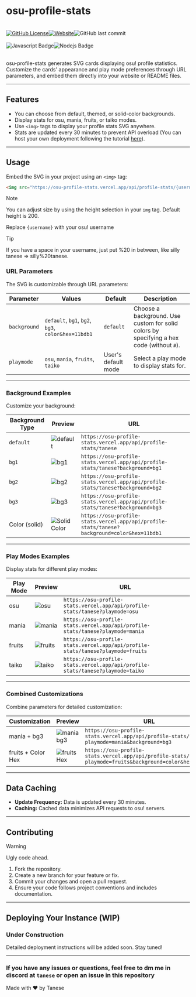 # osu-profile-stats
<br>
<div style="display: flex;">
    <a href="https://github.com/Luis-Tanese/osu-profile-stats/blob/main/LICENSE"><img alt="GitHub License" src="https://img.shields.io/github/license/Luis-Tanese/osu-profile-stats"></a>
    <a href="https://osu-profile-stats.vercel.app"><img alt="Website" src="https://img.shields.io/website?url=https%3A%2F%2Fosu-profile-stats.vercel.app"></a>
    <img alt="GitHub last commit" src="https://img.shields.io/github/last-commit/Luis-Tanese/osu-profile-stats">
</div>
<br>
<div style="display: flex;">
    <img alt="Javascript Badge" src="https://img.shields.io/badge/-Javascript-F0DB4F?style=for-the-badge&labelColor=black&logo=javascript&logoColor=F0DB4F">
    <img alt="Nodejs Badge" src="https://img.shields.io/badge/-Nodejs-3C873A?style=for-the-badge&labelColor=black&logo=node.js&logoColor=3C873A">
</div>
<br>

osu-profile-stats generates SVG cards displaying osu! profile statistics. Customize the cards' appearance and play mode preferences through URL parameters, and embed them directly into your website or README files.

---

## Features
- You can choose from default, themed, or solid-color backgrounds.
- Display stats for osu, mania, fruits, or taiko modes.
- Use `<img>` tags to display your profile stats SVG anywhere.
- Stats are updated every 30 minutes to prevent API overload (You can host your own deployment following the tutorial [here](#deploying-your-instance-wip)).

---

## Usage
Embed the SVG in your project using an `<img>` tag:

```html
<img src="https://osu-profile-stats.vercel.app/api/profile-stats/{username}" height="245" alt="osu stats">
```
> [!NOTE]
> You can adjust size by using the height selection in your `img` tag. Default height is 200.

Replace `{username}` with your osu! username
> [!TIP]
> If you have a space in your username, just put %20 in between, like silly tanese => silly%20tanese.

### URL Parameters
The SVG is customizable through URL parameters:

| Parameter     | Values                               | Default    | Description                                   |
|---------------|--------------------------------------|------------|-----------------------------------------------|
| `background`  | `default`, `bg1`, `bg2`, `bg3`, `color&hex=11bdb1` | `default`  | Choose a background. Use custom for solid colors by specifying a hex code (without `#`). |
| `playmode`    | `osu`, `mania`, `fruits`, `taiko`    | User's default mode | Select a play mode to display stats for. |

---

### Background Examples
Customize your background:

| Background Type | Preview                                                              | URL                                                                                      |
|-----------------|----------------------------------------------------------------------|------------------------------------------------------------------------------------------|
| `default`         | ![default](https://osu-profile-stats.vercel.app/api/profile-stats/tanese) | `https://osu-profile-stats.vercel.app/api/profile-stats/tanese`       |
| `bg1`    | ![bg1](https://osu-profile-stats.vercel.app/api/profile-stats/tanese?background=bg1)        | `https://osu-profile-stats.vercel.app/api/profile-stats/tanese?background=bg1`          |
| `bg2`    | ![bg2](https://osu-profile-stats.vercel.app/api/profile-stats/tanese?background=bg2)        | `https://osu-profile-stats.vercel.app/api/profile-stats/tanese?background=bg2`          |
| `bg3`    | ![bg3](https://osu-profile-stats.vercel.app/api/profile-stats/tanese?background=bg3)        | `https://osu-profile-stats.vercel.app/api/profile-stats/tanese?background=bg3`          |
| Color (solid)  | ![Solid Color](https://osu-profile-stats.vercel.app/api/profile-stats/tanese?background=color&hex=11bdb1) | `https://osu-profile-stats.vercel.app/api/profile-stats/tanese?background=color&hex=11bdb1` |

---

### Play Modes Examples
Display stats for different play modes:

| Play Mode | Preview                                                              | URL                                                                                       |
|-----------|----------------------------------------------------------------------|-------------------------------------------------------------------------------------------|
| osu       | ![osu](https://osu-profile-stats.vercel.app/api/profile-stats/tanese?playmode=osu) | `https://osu-profile-stats.vercel.app/api/profile-stats/tanese?playmode=osu`             |
| mania     | ![mania](https://osu-profile-stats.vercel.app/api/profile-stats/tanese?playmode=mania) | `https://osu-profile-stats.vercel.app/api/profile-stats/tanese?playmode=mania`           |
| fruits    | ![fruits](https://osu-profile-stats.vercel.app/api/profile-stats/tanese?playmode=fruits) | `https://osu-profile-stats.vercel.app/api/profile-stats/tanese?playmode=fruits`         |
| taiko     | ![taiko](https://osu-profile-stats.vercel.app/api/profile-stats/tanese?playmode=taiko) | `https://osu-profile-stats.vercel.app/api/profile-stats/tanese?playmode=taiko`           |

---

### Combined Customizations
Combine parameters for detailed customization:

| Customization       | Preview                                                              | URL                                                                                              |
|---------------------|----------------------------------------------------------------------|--------------------------------------------------------------------------------------------------|
| mania + bg3           | ![mania bg3](https://osu-profile-stats.vercel.app/api/profile-stats/tanese?playmode=mania&background=bg3) | `https://osu-profile-stats.vercel.app/api/profile-stats/tanese?playmode=mania&background=bg3`     |
| fruits + Color Hex | ![fruits Hex](https://osu-profile-stats.vercel.app/api/profile-stats/tanese?playmode=fruits&background=color&hex=11bdb1) | `https://osu-profile-stats.vercel.app/api/profile-stats/tanese?playmode=fruits&background=color&hex=11bdb1` |

---

## Data Caching
- **Update Frequency:** Data is updated every 30 minutes.
- **Caching:** Cached data minimizes API requests to osu! servers.

---

## Contributing
> [!WARNING]
> Ugly code ahead.
1. Fork the repository.
2. Create a new branch for your feature or fix.
3. Commit your changes and open a pull request.
4. Ensure your code follows project conventions and includes documentation.


---

## Deploying Your Instance (WIP)
### Under Construction
Detailed deployment instructions will be added soon. Stay tuned!

---

### If you have any issues or questions, feel free to dm me in discord at `tanese` or open an issue in this repository

Made with ♥ by Tanese
